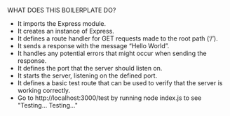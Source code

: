 WHAT DOES THIS BOILERPLATE DO?

- It imports the Express module.
- It creates an instance of Express.
- It defines a route handler for GET requests made to the root path (‘/’).
- It sends a response with the message “Hello World”.
- It handles any potential errors that might occur when sending the response.
- It defines the port that the server should listen on.
- It starts the server, listening on the defined port.
- It defines a basic test route that can be used to verify that the server is working correctly.
- Go to http://localhost:3000/test by running node index.js to see "Testing... Testing..."
